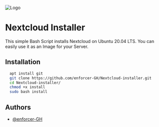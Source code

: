 
![Logo](https://blog.admin-intelligence.de/wp-content/uploads/2021/11/Nextcloud_Federation.png)


# Nextcloud Installer
 
This simple Bash Script installs Nextcloud on Ubuntu 20.04 LTS.
You can easily use it as an Image for your Server.




## Installation

```bash
  apt install git
  git clone https://github.com/enforcer-GH/Nextcloud-installer.git
  cd Nextcloud-installer/
  chmod +x install
  sudo bash install
```


    






## Authors

- [@enforcer-GH](https://github.com/enforcer-GH/)
